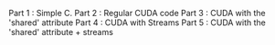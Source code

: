 ﻿Part 1 : Simple C.
Part 2 : Regular CUDA code
Part 3 : CUDA with the 'shared' attribute
Part 4 : CUDA with Streams
Part 5 : CUDA with the 'shared' attribute + streams
